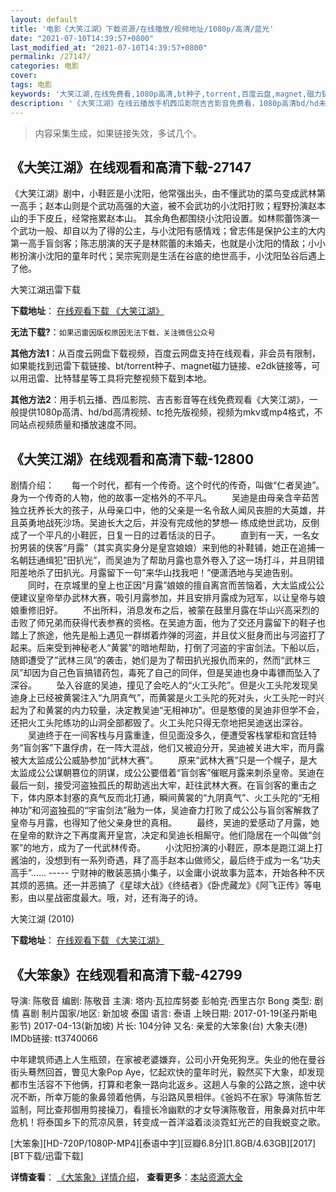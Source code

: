 ```yaml
---
layout: default
title: '电影《大笑江湖》下载资源/在线播放/视频地址/1080p/高清/蓝光'
date: "2021-07-10T14:39:57+0800"
last_modified_at: "2021-07-10T14:39:57+0800"
permalink: /27147/
categories: 电影
cover:
tags: 电影
keywords: '大笑江湖,在线免费看,1080p高清,bt种子,torrent,百度云盘,magnet,磁力链,迅雷下载资源'
description: '《大笑江湖》在线云播放手机西瓜影院吉吉影音免费看，1080p高清bd/hd未删减完整版和tc抢先枪版，mkv/mp4格式，附带bt/torrent种子、magnet/磁力链、百度云盘、网盘资源迅雷下载链接'
---
```


>内容采集生成，如果链接失效，多试几个。


## 《大笑江湖》在线观看和高清下载-27147

《大笑江湖》剧中，小鞋匠是小沈阳，他常强出头，由不懂武功的菜鸟变成武林第一高手；赵本山则是个武功高强的大盗，被不会武功的小沈阳打败；程野扮演赵本山的手下皮丘，经常拖累赵本山。 其余角色都围绕小沈阳设置。如林熙蕾饰演一个武功一般、却自以为了得的公主，与小沈阳有感情戏；曾志伟是保护公主的大内第一高手盲剑客；陈志朋演的天子是林熙蕾的未婚夫，也就是小沈阳的情敌；小小彬扮演小沈阳的童年时代；吴宗宪则是生活在谷底的绝世高手，小沈阳坠谷后遇上了他。


大笑江湖迅雷下载

**下载地址**： [在线观看下载 《大笑江湖》](https://www.993dy.com//vod-detail-id-21182.html) 


**无法下载?**：`如果迅雷因版权原因无法下载，关注微信公众号 `

**其他方法1**：从百度云网盘下载视频，百度云网盘支持在线观看，非会员有限制，如果能找到迅雷下载链接、bt/torrent种子、magnet磁力链接、e2dk链接等，可以用迅雷、比特彗星等工具将完整视频下载到本地。

**其他方法2**：用手机云播、西瓜影院、吉吉影音等在线免费观看《大笑江湖》，一般提供1080p高清、hd/bd高清视频、tc抢先版视频，视频为mkv或mp4格式，不同站点视频质量和播放速度不同。


## 《大笑江湖》在线观看和高清下载-12800

剧情介绍：　　每一个时代，都有一个传奇。这个时代的传奇，叫做“仁者吴迪”。身为一个传奇的人物，他的故事一定格外的不平凡。 　　吴迪是由母亲含辛茹苦独立抚养长大的孩子，从母亲口中，他的父亲是一名令敌人闻风丧胆的大英雄，并且英勇地战死沙场。吴迪长大之后，并没有完成他的梦想— 练成绝世武功，反倒成了一个平凡的小鞋匠，日复一日的过着恬淡的日子。 　　直到有一天，一名女扮男装的侠客“月露”（其实真实身分是皇宫娘娘）来到他的补鞋铺，她正在追捕一名朝廷通缉犯“田扒光”，而吴迪为了帮助月露也意外卷入了这一场打斗，并且阴错阳差地杀了田扒光。月露留下一句”来华山找我吧！”便潇洒地与吴迪告别。 　　同时，在京城里的皇上也正因“月露”娘娘的擅自离宫而苦恼着，大太监成公公便建议皇帝举办武林大赛，吸引月露参加，并且安排月露成为冠军，以让皇帝与娘娘重修旧好。 　　不出所料，消息发布之后，被蒙在鼓里月露在华山兴高采烈的击败了师兄弟而获得代表参赛的资格。在吴迪方面，他为了交还月露留下的鞋子也踏上了旅途，他先是船上遇见一群绑着炸弹的河盗，并且仗义挺身而出与河盗打了起来。后来受到神秘老人“黄裳”的暗地帮助，打倒了河盗的宇宙剑法。下船以后，随即遭受了”武林三凤”的袭击，她们是为了帮田扒光报仇而来的，然而“武林三凤”却因为自己色盲搞错药包，毒死了自己的同伴，但是吴迪也身中毒镖而坠入了深谷。 　　坠入谷底的吴迪，撞见了会吃人的“火工头陀”。但是火工头陀发现吴迪身上已经被黄裳注入“九阴真气”，而黄裳是火工头陀的死对头，火工头陀一时兴起为了和黄裳的内力较量，决定教吴迪“无相神功”。但是憨傻的吴迪非但学不会，还把火工头陀练功的山洞全部都毁了。火工头陀只得无奈地把吴迪送出深谷。 　　吴迪终于在一间客栈与月露重逢，但见面没多久，便遭受客栈掌柜和宫廷特务“盲剑客”下蛊俘虏，在一阵大混战，他们又被迫分开，吴迪被关进大牢，而月露被大太监成公公威胁参加“武林大赛”。 　　原来“武林大赛”只是一个幌子，是大太监成公公谋朝篡位的阴谋，成公公要借着“盲剑客”催眠月露来刺杀皇帝。吴迪在最后一刻，接受河盗独孤氏的帮助逃出大牢，赶往武林大赛。在盲剑客的重击之下，体内原本封塞的真气反而北打通，瞬间黄裳的“九阴真气”、火工头陀的“无相神功”和河盗独孤的“宇宙剑法”融为一体，吴迪奋力打败了成公公与盲剑客解救了皇帝与月露，也得知了他父亲身世的真相。 　　最终，吴迪的爱感动了月露，她在皇帝的默许之下再度离开皇宫，决定和吴迪长相厮守。他们隐居在一个叫做“剑冢”的地方，成为了一代武林传奇。 　　小沈阳扮演的小鞋匠，原本是跑江湖上打酱油的，没想到有一系列奇遇，拜了高手赵本山做师父，最后终于成为一名“功夫高手”…… ----- 宁财神的散装恶搞小集子，以金庸小说故事为蓝本，开始各种不厌其烦的恶搞。还一并恶搞了《星球大战》《终结者》《卧虎藏龙》《阿飞正传》等电影，由以星战密度最大。哦，对，还有海子的诗。


大笑江湖 (2010)

**下载地址**： [在线观看下载 《大笑江湖》](https://www.btbtdy.me/btdy/dy6503.html) 


## 《大笨象》在线观看和高清下载-42799

导演: 陈敬音 编剧: 陈敬音 主演: 塔内·瓦拉库努娄 彭帕克·西里古尔 Bong 类型: 剧情 喜剧 制片国家/地区: 新加坡 泰国 语言: 泰语 上映日期: 2017-01-19(圣丹斯电影节) 2017-04-13(新加坡) 片长: 104分钟 又名: 亲爱的大笨象(台) 大象夫(港) IMDb链接: tt3740066

中年建筑师遇上人生瓶颈，在家被老婆嫌弃，公司小开兔死狗烹。失业的他在曼谷街头蓦然回首，瞥见大象Pop Aye，忆起欢快的童年时光，毅然买下大象，却发现都市生活容不下他俩，打算和老象一路向北返乡。这趟人与象的公路之旅，途中状况不断，所幸万能的象鼻领着他俩，与沿路风景相伴。《爸妈不在家》导演陈哲艺监制，阿比查邦御用剪接操刀，看擅长冷幽默的才女导演陈敬音，用象鼻对抗中年危机！将泰国乡下的荒凉风景，转变成一首洋溢着淡淡霓虹光芒的自我蜕变之歌。


[大笨象][HD-720P/1080P-MP4][泰语中字][豆瓣6.8分][1.8GB/4.63GB][2017][BT下载/迅雷下载]

**详情查看**： [《大笨象》详情介绍](/movie/42799/)， **查看更多**：[本站资源大全](/movie/t/all/)

